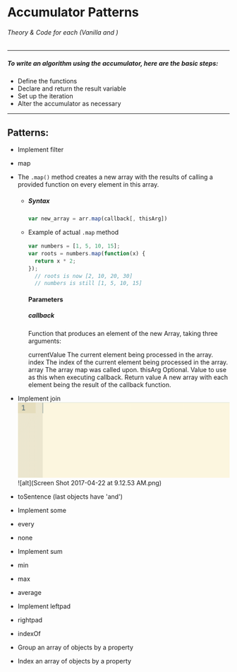# Accumulator Patterns
###### Theory & Code for each (Vanilla and )
---
##### To write an algorithm using the accumulator, here are the basic steps:

- Define the functions
- Declare and return the result variable
- Set up the iteration
- Alter the accumulator as necessary

---
## Patterns:

- Implement filter
-  map
  - The ```.map()``` method creates a new array with the results of calling a provided function on every element in this array.
    - ##### Syntax

      ```  javascript
      var new_array = arr.map(callback[, thisArg])
        ```
    - Example of actual ```.map``` method
      ``` javascript
      var numbers = [1, 5, 10, 15];
      var roots = numbers.map(function(x) {
        return x * 2;
      });
        // roots is now [2, 10, 20, 30]
        // numbers is still [1, 5, 10, 15]  
        ```

        #### Parameters

        ##### callback
        Function that produces an element of the new Array, taking three arguments:

        currentValue
        The current element being processed in the array.
        index
        The index of the current element being processed in the array.
        array
        The array map was called upon.
        thisArg
        Optional. Value to use as this when executing callback.
        Return value
        A new array with each element being the result of the callback function.










- Implement join
![](accumulator-example.gif)
![alt](Screen Shot 2017-04-22 at 9.12.53 AM.png)

- toSentence (last objects have 'and')

- Implement some

- every

- none

- Implement sum

- min

- max

- average

- Implement leftpad

- rightpad

- indexOf

- Group an array of objects by a property

- Index an array of objects by a property
